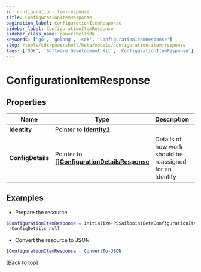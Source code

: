 ```yaml
---
id: configuration-item-response
title: ConfigurationItemResponse
pagination_label: ConfigurationItemResponse
sidebar_label: ConfigurationItemResponse
sidebar_class_name: powershellsdk
keywords: ['go', 'golang', 'sdk', 'ConfigurationItemResponse'] 
slug: /tools/sdk/powershell/beta/models/configuration-item-response
tags: ['SDK', 'Software Development Kit', 'ConfigurationItemResponse']
---
```



# ConfigurationItemResponse

## Properties

Name | Type | Description | Notes
------------ | ------------- | ------------- | -------------
**Identity** |  Pointer to [**Identity1**](identity1) |  | [optional] 
**ConfigDetails** |  Pointer to [**[]ConfigurationDetailsResponse**](configuration-details-response) | Details of how work should be reassigned for an Identity | [optional] 

## Examples

- Prepare the resource
```powershell
$ConfigurationItemResponse = Initialize-PSSailpointBetaConfigurationItemResponse  -Identity null `
 -ConfigDetails null
```

- Convert the resource to JSON
```powershell
$ConfigurationItemResponse | ConvertTo-JSON
```


[[Back to top]](#) 

